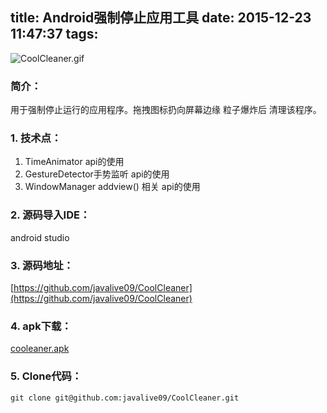 title: Android强制停止应用工具
date: 2015-12-23 11:47:37
tags: 
---

![CoolCleaner.gif](http://7xoxmg.com1.z0.glb.clouddn.com/coolcleaner.gif)
</br>

### 简介：
用于强制停止运行的应用程序。拖拽图标扔向屏幕边缘 粒子爆炸后 清理该程序。

### 1. 技术点：
1) TimeAnimator api的使用
2) GestureDetector手势监听 api的使用
3) WindowManager addview() 相关 api的使用    

### 2. 源码导入IDE：
android studio

### 3. 源码地址：
[https://github.com/javalive09/CoolCleaner](https://github.com/javalive09/CoolCleaner)

### 4. apk下载：
[cooleaner.apk](https://github.com/javalive09/CoolCleaner/raw/master/coolcleaner.apk)

### 5. Clone代码：
	git clone git@github.com:javalive09/CoolCleaner.git
	